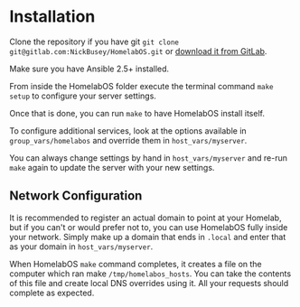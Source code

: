 # Installation

Clone the repository if you have git `git clone git@gitlab.com:NickBusey/HomelabOS.git` or [download it from GitLab](https://gitlab.com/NickBusey/HomelabOS/-/archive/master/HomelabOS-master.zip).

Make sure you have Ansible 2.5+ installed.

From inside the HomelabOS folder execute the terminal command `make setup` to configure your server settings.

Once that is done, you can run `make` to have HomelabOS install itself.

To configure additional services, look at the options available in `group_vars/homelabos` and override them in `host_vars/myserver`.

You can always change settings by hand in `host_vars/myserver` and re-run `make` again to update the server with your new settings.

## Network Configuration

It is recommended to register an actual domain to point at your Homelab, but if you can't or would prefer not to, you can use HomelabOS fully inside your network. Simply make up a domain that ends in `.local` and enter that as your domain in `host_vars/myserver`.

When HomelabOS `make` command completes, it creates a file on the computer which ran make `/tmp/homelabos_hosts`. You can take the contents of this file and create local DNS overrides using it. All your requests should complete as expected.
